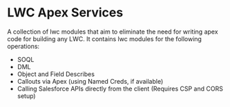 # LWC Apex Services

A collection of lwc modules that aim to eliminate the need for writing apex code for building any LWC.
It contains lwc modules for the following operations:

- SOQL
- DML
- Object and Field Describes
- Callouts via Apex (using Named Creds, if available)
- Calling Salesforce APIs directly from the client (Requires CSP and CORS setup)
